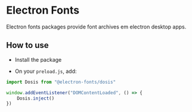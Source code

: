 # Electron Fonts

Electron fonts packages provide font archives em electron desktop apps.

## How to use

* Install the package

* On your `preload.js`, add:

```ts
import Dosis from "@electron-fonts/dosis"

window.addEventListener("DOMContentLoaded", () => {
    Dosis.inject()
})
```